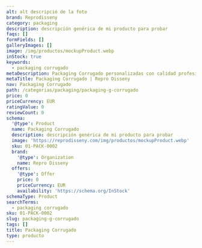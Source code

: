 ```yaml
---
alt: alt descripció de la foto
brand: Reprodisseny
category: packaging
description: descripción genérica de mi producto para probar
faqs: []
formFields: []
galleryImages: []
image: /img/productos/mockupProduct.webp
inStock: true
keywords:
  - packaging corrugado
metaDescription: Packaging Corrugado personalizadas con calidad profesional en Cataluña.
metaTitle: Packaging Corrugado | Repro Disseny
nav: Packaging Corrugado
path: /categorias/packaging/packaging-g-corrugado
price: 0
priceCurrency: EUR
ratingValue: 0
reviewCount: 0
schema:
  '@type': Product
  name: Packaging Corrugado
  description: descripción genérica de mi producto para probar
  image: 'https://reprodisseny.com/img/productos/mockupProduct.webp'
  sku: 01-PACK-0002
  brand:
    '@type': Organization
    name: Repro Disseny
  offers:
    '@type': Offer
    price: 0
    priceCurrency: EUR
    availability: 'https://schema.org/InStock'
schemaType: Product
searchTerms:
  - packaging corrugado
sku: 01-PACK-0002
slug: packaging-g-corrugado
tags: []
title: Packaging Corrugado
type: producto
---
```


